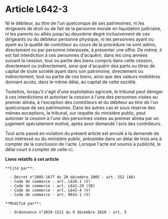 # Article L642-3

Ni le débiteur, au titre de l'un quelconque de ses patrimoines, ni les dirigeants de droit ou de fait de la personne morale
en liquidation judiciaire, ni les parents ou alliés jusqu'au deuxième degré inclusivement de ces dirigeants ou du débiteur
personne physique, ni les personnes ayant ou ayant eu la qualité de contrôleur au cours de la procédure ne sont admis,
directement ou par personne interposée, à présenter une offre. De même, il est fait interdiction à ces personnes d'acquérir,
dans les cinq années suivant la cession, tout ou partie des biens compris dans cette cession, directement ou indirectement,
ainsi que d'acquérir des parts ou titres de capital de toute société ayant dans son patrimoine, directement ou indirectement,
tout ou partie de ces biens, ainsi que des valeurs mobilières donnant accès, dans le même délai, au capital de cette
société. 

Toutefois, lorsqu'il s'agit d'une exploitation agricole, le tribunal peut déroger à ces interdictions et autoriser la cession
à l'une des personnes visées au premier alinéa, à l'exception des contrôleurs et du débiteur au titre de l'un quelconque de
ses patrimoines.  Dans les autres cas et sous réserve des mêmes exceptions, le tribunal, sur requête du ministère public,
peut autoriser la cession à l'une des personnes visées au premier alinéa par un jugement spécialement motivé, après avoir
demandé l'avis des contrôleurs. 

Tout acte passé en violation du présent article est annulé à la demande de tout intéressé ou du ministère public, présentée
dans un délai de trois ans à compter de la conclusion de l'acte. Lorsque l'acte est soumis à publicité, le délai court à
compter de celle-ci.

**Liens relatifs à cet article**

	**Cité par**:

	  - Décret n°2005-1677 du 28 décembre 2005 - art. 252 (Ab)
	  - Code de commerce - art. L626-1 (V)
	  - Code de commerce - art. L642-20 (VD)
	  - Code de commerce - art. L642-4 (V)
	  - Code de commerce - art. R642-1 (V)

	**Modifié par**:

	  - Ordonnance n°2010-1512 du 9 décembre 2010 - art. 5
